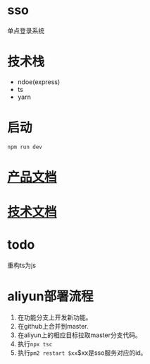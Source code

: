 # sso
单点登录系统

# 技术栈
- ndoe(express)
- ts
- yarn

# 启动
```
npm run dev
```

# [产品文档](./docs/production.md)
# [技术文档](./docs/technology.md)

# todo
重构ts为js


# aliyun部署流程
<!-- todo 已经成为js了，会改变的。 -->
1. 在功能分支上开发新功能。
2. 在github上合并到master.
3. 在aliyun上的相应目标拉取master分支代码。
4. 执行`npx tsc`
5. 执行`pm2 restart $xx`$xx是sso服务对应的id。
